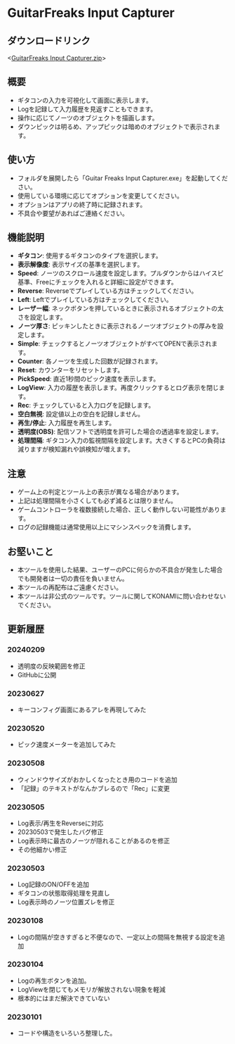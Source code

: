 # GuitarFreaks Input Capturer

## ダウンロードリンク
<[GuitarFreaks Input Capturer.zip](https://wachip-taka.github.io/tools/GuitarFreaks%20Input%20Capturer/GuitarFreaks%20Input%20Capturer.zip)>

## 概要
- ギタコンの入力を可視化して画面に表示します。  
- Logを記録して入力履歴を見返すこともできます。
- 操作に応じてノーツのオブジェクトを描画します。
- ダウンピックは明るめ、アップピックは暗めのオブジェクトで表示されます。

## 使い方
- フォルダを展開したら「Guitar Freaks Input Capturer.exe」を起動してください。
- 使用している環境に応じてオプションを変更してください。
- オプションはアプリの終了時に記録されます。
- 不具合や要望があればご連絡ください。

## 機能説明
- **ギタコン**: 使用するギタコンのタイプを選択します。
- **表示解像度**: 表示サイズの基準を選択します。
- **Speed**: ノーツのスクロール速度を設定します。プルダウンからはハイスピ基準、Freeにチェックを入れると詳細に設定ができます。
- **Reverse**: Reverseでプレイしている方はチェックしてください。
- **Left**: Leftでプレイしている方はチェックしてください。
- **レーザー幅**: ネックボタンを押しているときに表示されるオブジェクトの太さを設定します。
- **ノーツ厚さ**: ピッキンしたときに表示されるノーツオブジェクトの厚みを設定します。
- **Simple**: チェックするとノーツオブジェクトがすべてOPENで表示されます。
- **Counter**: 各ノーツを生成した回数が記録されます。
- **Reset**: カウンターをリセットします。
- **PickSpeed**: 直近1秒間のピック速度を表示します。
- **LogView**: 入力の履歴を表示します。再度クリックするとログ表示を閉じます。
- **Rec**: チェックしていると入力ログを記録します。
- **空白無視**: 設定値以上の空白を記録しません。
- **再生/停止**: 入力履歴を再生します。
- **透明度(OBS)**: 配信ソフトで透明度を許可した場合の透過率を設定します。
- **処理間隔**: ギタコン入力の監視間隔を設定します。大きくするとPCの負荷は減りますが検知漏れや誤検知が増えます。

## 注意
- ゲーム上の判定とツール上の表示が異なる場合があります。
- 上記は処理間隔を小さくしても必ず減るとは限りません。
- ゲームコントローラを複数接続した場合、正しく動作しない可能性があります。
- ログの記録機能は通常使用以上にマシンスペックを消費します。

## お堅いこと
- 本ツールを使用した結果、ユーザーのPCに何らかの不具合が発生した場合でも開発者は一切の責任を負いません。  
- 本ツールの再配布はご遠慮ください。  
- 本ツールは非公式のツールです。ツールに関してKONAMIに問い合わせないでください。  

## 更新履歴

### 20240209
- 透明度の反映範囲を修正
- GitHubに公開

### 20230627
- キーコンフィグ画面にあるアレを再現してみた

### 20230520
- ピック速度メーターを追加してみた

### 20230508
- ウィンドウサイズがおかしくなったとき用のコードを追加
- 「記録」のテキストがなんかブレるので「Rec」に変更
  
### 20230505
- Log表示/再生をReverseに対応
- 20230503で発生したバグ修正
- Log表示時に最古のノーツが隠れることがあるのを修正
- その他細かい修正
  
### 20230503
- Log記録のON/OFFを追加
- ギタコンの状態取得処理を見直し
- Log表示時のノーツ位置ズレを修正
  
### 20230108
- Logの間隔が空きすぎると不便なので、一定以上の間隔を無視する設定を追加

### 20230104
- Logの再生ボタンを追加。
- LogViewを閉じてもメモリが解放されない現象を軽減
- 根本的にはまだ解決できていない
  
### 20230101 
- コードや構造をいろいろ整理した。




